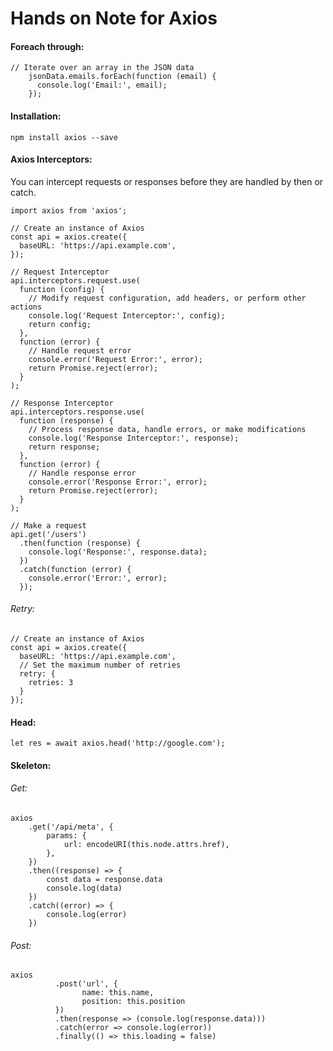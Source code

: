 # Hands on Note for Axios

#### Foreach through:
```
// Iterate over an array in the JSON data
    jsonData.emails.forEach(function (email) {
      console.log('Email:', email);
    });
```

#### Installation:
```npm install axios --save```

#### Axios Interceptors:
You can intercept requests or responses before they are handled by then or catch.
```
import axios from 'axios';

// Create an instance of Axios
const api = axios.create({
  baseURL: 'https://api.example.com',
});

// Request Interceptor
api.interceptors.request.use(
  function (config) {
    // Modify request configuration, add headers, or perform other actions
    console.log('Request Interceptor:', config);
    return config;
  },
  function (error) {
    // Handle request error
    console.error('Request Error:', error);
    return Promise.reject(error);
  }
);

// Response Interceptor
api.interceptors.response.use(
  function (response) {
    // Process response data, handle errors, or make modifications
    console.log('Response Interceptor:', response);
    return response;
  },
  function (error) {
    // Handle response error
    console.error('Response Error:', error);
    return Promise.reject(error);
  }
);

// Make a request
api.get('/users')
  .then(function (response) {
    console.log('Response:', response.data);
  })
  .catch(function (error) {
    console.error('Error:', error);
  });

```

###### Retry:
```
// Create an instance of Axios
const api = axios.create({
  baseURL: 'https://api.example.com',
  // Set the maximum number of retries
  retry: {
    retries: 3
  }
});
```

#### Head:
```
let res = await axios.head('http://google.com');
```

#### Skeleton:
###### Get:
```
axios
    .get('/api/meta', {
        params: {
            url: encodeURI(this.node.attrs.href),
        },
    })
    .then((response) => {
        const data = response.data
        console.log(data)
    })
    .catch((error) => {
        console.log(error)
    })
```

###### Post:
```
axios
          .post('url', {
                name: this.name,
                position: this.position
          })
          .then(response => (console.log(response.data)))
          .catch(error => console.log(error))
          .finally(() => this.loading = false)
```
